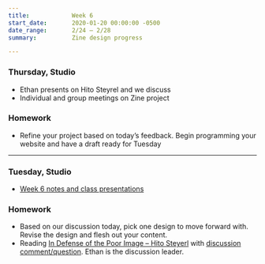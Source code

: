 ```yaml
---
title:            Week 6
start_date:       2020-01-20 00:00:00 -0500
date_range:       2/24 – 2/28
summary:          Zine design progress

---
```



### Thursday, Studio

- Ethan presents on Hito Steyrel and we discuss
- Individual and group meetings on Zine project

### Homework
- Refine your project based on today&rsquo;s feedback. Begin programming your website and have a draft ready for Tuesday

---

### Tuesday, Studio

- [Week 6 notes and class presentations](https://paper.dropbox.com/doc/Week-6-Publication-in-Context--Au~rso2wUm9C5f6iscvSwwHwAQ-y5nj199uyzNS6gUFy1ii4)

### Homework
- Based on our discussion today, pick one design to move forward with. Revise the design and flesh out your content.
- Reading [In Defense of the Poor Image – Hito Steyerl](https://paper.dropbox.com/doc/CI-20-Reading-Questions--Au_kLeaq92rW~QzPxd1pXh5hAQ-j3rwtmto4gYuFZgXYRlAj) with [discussion comment/question](https://paper.dropbox.com/doc/CI-20-Reading-Questions--Au_kLeaq92rW~QzPxd1pXh5hAQ-j3rwtmto4gYuFZgXYRlAj). Ethan is the discussion leader.

